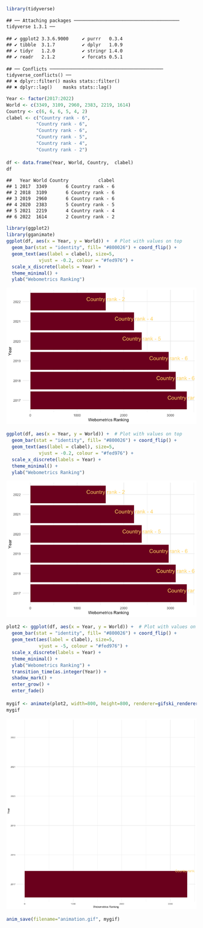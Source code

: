 
``` r
library(tidyverse)
```

    ## ── Attaching packages ─────────────────────────────────────── tidyverse 1.3.1 ──

    ## ✔ ggplot2 3.3.6.9000     ✔ purrr   0.3.4     
    ## ✔ tibble  3.1.7          ✔ dplyr   1.0.9     
    ## ✔ tidyr   1.2.0          ✔ stringr 1.4.0     
    ## ✔ readr   2.1.2          ✔ forcats 0.5.1

    ## ── Conflicts ────────────────────────────────────────── tidyverse_conflicts() ──
    ## ✖ dplyr::filter() masks stats::filter()
    ## ✖ dplyr::lag()    masks stats::lag()

``` r
Year <- factor(2017:2022)
World <- c(3349, 3109, 2960, 2383, 2219, 1614)
Country <- c(6, 6, 6, 5, 4, 2)
clabel <- c("Country rank - 6",
           "Country rank - 6",
           "Country rank - 6",
           "Country rank - 5",
           "Country rank - 4",
           "Country rank - 2")

df <- data.frame(Year, World, Country,  clabel)
df
```

    ##   Year World Country           clabel
    ## 1 2017  3349       6 Country rank - 6
    ## 2 2018  3109       6 Country rank - 6
    ## 3 2019  2960       6 Country rank - 6
    ## 4 2020  2383       5 Country rank - 5
    ## 5 2021  2219       4 Country rank - 4
    ## 6 2022  1614       2 Country rank - 2

``` r
library(ggplot2)
library(gganimate)
ggplot(df, aes(x = Year, y = World)) +  # Plot with values on top
  geom_bar(stat = "identity", fill= "#800026") + coord_flip() +
  geom_text(aes(label = clabel), size=5,
            vjust = -0.2, colour = "#fed976") +
  scale_x_discrete(labels = Year) + 
  theme_minimal() + 
  ylab("Webometrics Ranking")  
```

![](plots_files/figure-gfm/unnamed-chunk-1-1.png)<!-- -->

``` r
ggplot(df, aes(x = Year, y = World)) +  # Plot with values on top
  geom_bar(stat = "identity", fill= "#800026") + coord_flip() +
  geom_text(aes(label = clabel), size=5,
            vjust = -0.2, colour = "#fed976") +
  scale_x_discrete(labels = Year) + 
  theme_minimal() + 
  ylab("Webometrics Ranking")  
```

![](plots_files/figure-gfm/unnamed-chunk-1-2.png)<!-- -->

``` r
plot2 <- ggplot(df, aes(x = Year, y = World)) +  # Plot with values on top
  geom_bar(stat = "identity", fill= "#800026") + coord_flip() +
  geom_text(aes(label = clabel), size=5,
            vjust = -5, colour = "#fed976") +
  scale_x_discrete(labels = Year) + 
  theme_minimal() + 
  ylab("Webometrics Ranking") + 
  transition_time(as.integer(Year)) +
  shadow_mark() +
  enter_grow() +
  enter_fade()

mygif <- animate(plot2, width=800, height=800, renderer=gifski_renderer(loop=FALSE))  
mygif
```

![](plots_files/figure-gfm/unnamed-chunk-1-1.gif)<!-- -->

``` r
anim_save(filename="animation.gif", mygif)
```
